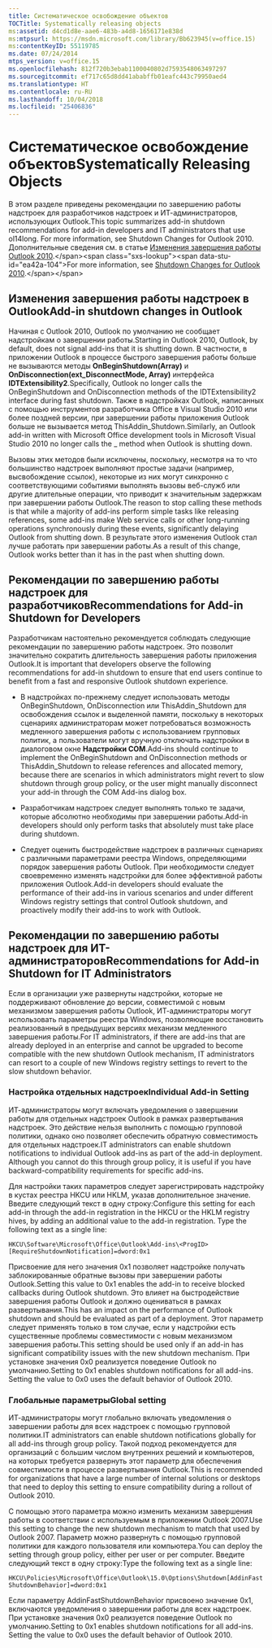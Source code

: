 ```yaml
---
title: Систематическое освобождение объектов
TOCTitle: Systematically releasing objects
ms:assetid: d4cd1d8e-aae6-483b-a4d8-1656171e838d
ms:mtpsurl: https://msdn.microsoft.com/library/Bb623945(v=office.15)
ms:contentKeyID: 55119785
ms.date: 07/24/2014
mtps_version: v=office.15
ms.openlocfilehash: 812f720b3ebab1100040802d7593548063497297
ms.sourcegitcommit: ef717c65d8dd41ababffb01eafc443c79950aed4
ms.translationtype: HT
ms.contentlocale: ru-RU
ms.lasthandoff: 10/04/2018
ms.locfileid: "25406836"
---
```

# <a name="systematically-releasing-objects"></a><span data-ttu-id="ea42a-102">Систематическое освобождение объектов</span><span class="sxs-lookup"><span data-stu-id="ea42a-102">Systematically Releasing Objects</span></span>

<span data-ttu-id="ea42a-103">В этом разделе приведены рекомендации по завершению работы надстроек для разработчиков надстроек и ИТ-администраторов, использующих Outlook.</span><span class="sxs-lookup"><span data-stu-id="ea42a-103">This topic summarizes add-in shutdown recommendations for add-in developers and IT administrators that use ol14long. For more information, see Shutdown Changes for Outlook 2010.</span></span> <span data-ttu-id="ea42a-104">Дополнительные сведения см. в статье [Изменения завершения работы Outlook 2010](https://msdn.microsoft.com/library/ee720183\(v=office.15\)).</span><span class="sxs-lookup"><span data-stu-id="ea42a-104">For more information, see [Shutdown Changes for Outlook 2010](https://msdn.microsoft.com/library/ee720183\(v=office.15\)).</span></span>

## <a name="add-in-shutdown-changes-in-outlook"></a><span data-ttu-id="ea42a-105">Изменения завершения работы надстроек в Outlook</span><span class="sxs-lookup"><span data-stu-id="ea42a-105">Add-in shutdown changes in Outlook</span></span>

<span data-ttu-id="ea42a-106">Начиная с Outlook 2010, Outlook по умолчанию не сообщает надстройкам о завершении работы.</span><span class="sxs-lookup"><span data-stu-id="ea42a-106">Starting in Outlook 2010, Outlook, by default, does not signal add-ins that it is shutting down.</span></span> <span data-ttu-id="ea42a-107">В частности, в приложении Outlook в процессе быстрого завершения работы больше не вызываются методы **OnBeginShutdown(Array)** и **OnDisconnection(ext\_DisconnectMode, Array)** интерфейса **IDTExtensibility2**.</span><span class="sxs-lookup"><span data-stu-id="ea42a-107">Specifically, Outlook no longer calls the OnBeginShutdown and OnDisconnection methods of the IDTExtensibility2 interface during fast shutdown.</span></span> <span data-ttu-id="ea42a-108">Также в надстройках Outlook, написанных с помощью инструментов разработчика Office в Visual Studio 2010 или более поздней версии, при завершении работы приложения Outlook больше не вызывается метод ThisAddin\_Shutdown.</span><span class="sxs-lookup"><span data-stu-id="ea42a-108">Similarly, an Outlook add-in written with Microsoft Office development tools in Microsoft Visual Studio 2010 no longer calls the \_ method when Outlook is shutting down.</span></span> 

<span data-ttu-id="ea42a-109">Вызовы этих методов были исключены, поскольку, несмотря на то что большинство надстроек выполняют простые задачи (например, высвобождение ссылок), некоторые из них могут синхронно с соответствующими событиями выполнять вызовы веб-служб или другие длительные операции, что приводит к значительным задержкам при завершении работы Outlook.</span><span class="sxs-lookup"><span data-stu-id="ea42a-109">The reason to stop calling these methods is that while a majority of add-ins perform simple tasks like releasing references, some add-ins make Web service calls or other long-running operations synchronously during these events, significantly delaying Outlook from shutting down.</span></span> <span data-ttu-id="ea42a-110">В результате этого изменения Outlook стал лучше работать при завершении работы.</span><span class="sxs-lookup"><span data-stu-id="ea42a-110">As a result of this change, Outlook works better than it has in the past when shutting down.</span></span>

## <a name="recommendations-for-add-in-shutdown-for-developers"></a><span data-ttu-id="ea42a-111">Рекомендации по завершению работы надстроек для разработчиков</span><span class="sxs-lookup"><span data-stu-id="ea42a-111">Recommendations for Add-in Shutdown for Developers</span></span>

<span data-ttu-id="ea42a-112">Разработчикам настоятельно рекомендуется соблюдать следующие рекомендации по завершению работы надстроек. Это позволит значительно сократить длительность завершения работы приложения Outlook.</span><span class="sxs-lookup"><span data-stu-id="ea42a-112">It is important that developers observe the following recommendations for add-in shutdown to ensure that end users continue to benefit from a fast and responsive Outlook shutdown experience.</span></span>

- <span data-ttu-id="ea42a-113">В надстройках по-прежнему следует использовать методы OnBeginShutdown, OnDisconnection или ThisAddin\_Shutdown для освобождения ссылок и выделенной памяти, поскольку в некоторых сценариях администраторам может потребоваться возможность медленного завершения работы с использованием групповых политик, а пользователи могут вручную отключать надстройки в диалоговом окне **Надстройки COM**.</span><span class="sxs-lookup"><span data-stu-id="ea42a-113">Add-ins should continue to implement the OnBeginShutdown and OnDisconnection methods or ThisAddin_Shutdown to release references and allocated memory, because there are scenarios in which administrators might revert to slow shutdown through group policy, or the user might manually disconnect your add-in through the COM Add-ins dialog box.</span></span>

- <span data-ttu-id="ea42a-114">Разработчикам надстроек следует выполнять только те задачи, которые абсолютно необходимы при завершении работы.</span><span class="sxs-lookup"><span data-stu-id="ea42a-114">Add-in developers should only perform tasks that absolutely must take place during shutdown.</span></span>

- <span data-ttu-id="ea42a-115">Следует оценить быстродействие надстроек в различных сценариях с различными параметрами реестра Windows, определяющими порядок завершения работы Outlook. При необходимости следует своевременно изменять надстройки для более эффективной работы приложения Outlook.</span><span class="sxs-lookup"><span data-stu-id="ea42a-115">Add-in developers should evaluate the performance of their add-ins in various scenarios and under different Windows registry settings that control Outlook shutdown, and proactively modify their add-ins to work with Outlook.</span></span>

## <a name="recommendations-for-add-in-shutdown-for-it-administrators"></a><span data-ttu-id="ea42a-116">Рекомендации по завершению работы надстроек для ИТ-администраторов</span><span class="sxs-lookup"><span data-stu-id="ea42a-116">Recommendations for Add-in Shutdown for IT Administrators</span></span>

<span data-ttu-id="ea42a-117">Если в организации уже развернуты надстройки, которые не поддерживают обновление до версии, совместимой с новым механизмом завершения работы Outlook, ИТ-администраторы могут использовать параметры реестра Windows, позволяющие восстановить реализованный в предыдущих версиях механизм медленного завершения работы.</span><span class="sxs-lookup"><span data-stu-id="ea42a-117">For IT administrators, if there are add-ins that are already deployed in an enterprise and cannot be upgraded to become compatible with the new shutdown Outlook mechanism, IT administrators can resort to a couple of new Windows registry settings to revert to the slow shutdown behavior.</span></span>

### <a name="individual-add-in-setting"></a><span data-ttu-id="ea42a-118">Настройка отдельных надстроек</span><span class="sxs-lookup"><span data-stu-id="ea42a-118">Individual Add-in Setting</span></span>

<span data-ttu-id="ea42a-p104">ИТ-администраторы могут включать уведомления о завершении работы для отдельных надстроек Outlook в рамках развертывания надстроек. Это действие нельзя выполнить с помощью групповой политики, однако оно позволяет обеспечить обратную совместимость для отдельных надстроек.</span><span class="sxs-lookup"><span data-stu-id="ea42a-p104">IT administrators can enable shutdown notifications to individual Outlook add-ins as part of the add-in deployment. Although you cannot do this through group policy, it is useful if you have backward-compatibility requirements for specific add-ins.</span></span>

<span data-ttu-id="ea42a-p105">Для настройки таких параметров следует зарегистрировать надстройку в кустах реестра HKCU или HKLM, указав дополнительное значение. Введите следующий текст в одну строку:</span><span class="sxs-lookup"><span data-stu-id="ea42a-p105">Configure this setting for each add-in through the add-in registration in the HKCU or the HKLM registry hives, by adding an additional value to the add-in registration. Type the following text as a single line:</span></span>

`HKCU\Software\Microsoft\Office\Outlook\Add-ins\<ProgID>[RequireShutdownNotification]=dword:0x1`

<span data-ttu-id="ea42a-123">Присвоение для него значения 0x1 позволяет надстройке получать заблокированные обратные вызовы при завершении работы Outlook.</span><span class="sxs-lookup"><span data-stu-id="ea42a-123">Setting this value to 0x1 enables the add-in to receive blocked callbacks during Outlook shutdown.</span></span> <span data-ttu-id="ea42a-124">Это влияет на быстродействие завершения работы Outlook и должно оцениваться в рамках развертывания.</span><span class="sxs-lookup"><span data-stu-id="ea42a-124">This has an impact on the performance of Outlook shutdown and should be evaluated as part of a deployment.</span></span> <span data-ttu-id="ea42a-125">Этот параметр следует применять только в том случае, если у надстройки есть существенные проблемы совместимости с новым механизмом завершения работы.</span><span class="sxs-lookup"><span data-stu-id="ea42a-125">This setting should be used only if an add-in has significant compatibility issues with the new shutdown mechanism.</span></span> <span data-ttu-id="ea42a-126">При установке значения 0x0 реализуется поведение Outlook по умолчанию.</span><span class="sxs-lookup"><span data-stu-id="ea42a-126">Setting   to 0x1 enables shutdown notifications for all add-ins. Setting the value to 0x0 uses the default behavior of Outlook 2010.</span></span>

### <a name="global-setting"></a><span data-ttu-id="ea42a-127">Глобальные параметры</span><span class="sxs-lookup"><span data-stu-id="ea42a-127">Global setting</span></span>

<span data-ttu-id="ea42a-128">ИТ-администраторы могут глобально включать уведомления о завершении работы для всех надстроек с помощью групповой политики.</span><span class="sxs-lookup"><span data-stu-id="ea42a-128">IT administrators can enable shutdown notifications globally for all add-ins through group policy.</span></span> <span data-ttu-id="ea42a-129">Такой подход рекомендуется для организаций с большим числом внутренних решений и компьютеров, на которых требуется развернуть этот параметр для обеспечения совместимости в процессе развертывания Outlook.</span><span class="sxs-lookup"><span data-stu-id="ea42a-129">This is recommended for organizations that have a large number of internal solutions or desktops that need to deploy this setting to ensure compatibility during a rollout of Outlook 2010.</span></span>

<span data-ttu-id="ea42a-130">С помощью этого параметра можно изменить механизм завершения работы в соответствии с используемым в приложении Outlook 2007.</span><span class="sxs-lookup"><span data-stu-id="ea42a-130">Use this setting to change the new shutdown mechanism to match that used by Outlook 2007.</span></span> <span data-ttu-id="ea42a-131">Параметр можно развернуть с помощью групповой политики для каждого пользователя или компьютера.</span><span class="sxs-lookup"><span data-stu-id="ea42a-131">You can deploy the setting through group policy, either per user or per computer.</span></span> <span data-ttu-id="ea42a-132">Введите следующий текст в одну строку:</span><span class="sxs-lookup"><span data-stu-id="ea42a-132">Type the following text as a single line:</span></span>

`HKCU\Policies\Microsoft\Office\Outlook\15.0\Options\Shutdown[AddinFastShutdownBehavior]=dword:0x1`

<span data-ttu-id="ea42a-133">Если параметру AddinFastShutdownBehavior присвоено значение 0x1, включаются уведомления о завершении работы для всех надстроек. При установке значения 0x0 реализуется поведение Outlook по умолчанию.</span><span class="sxs-lookup"><span data-stu-id="ea42a-133">Setting   to 0x1 enables shutdown notifications for all add-ins. Setting the value to 0x0 uses the default behavior of Outlook 2010.</span></span>

